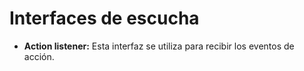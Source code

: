 # Interfaces de escucha  
-  __Action listener:__  Esta interfaz se utiliza para recibir los eventos de acción.

  

